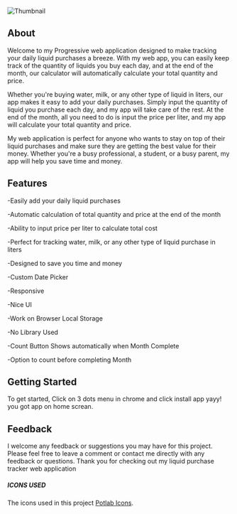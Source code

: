 ![Thumbnail](https://i.ibb.co/mvM3dYD/Untitled.png)

## About

Welcome to my Progressive web application designed to make tracking your daily liquid purchases a breeze. With my web app, you can easily keep track of the quantity of liquids you buy each day, and at the end of the month, our calculator will automatically calculate your total quantity and price.

Whether you're buying water, milk, or any other type of liquid in liters, our app makes it easy to add your daily purchases. Simply input the quantity of liquid you purchase each day, and my app will take care of the rest. At the end of the month, all you need to do is input the price per liter, and my app will calculate your total quantity and price.

My web application is perfect for anyone who wants to stay on top of their liquid purchases and make sure they are getting the best value for their money. Whether you're a busy professional, a student, or a busy parent, my app will help you save time and money.

## Features

-Easily add your daily liquid purchases

-Automatic calculation of total quantity and price at the end of the month

-Ability to input price per liter to calculate total cost

-Perfect for tracking water, milk, or any other type of liquid purchase in liters

-Designed to save you time and money

-Custom Date Picker

-Responsive

-Nice UI

-Work on Browser Local Storage

-No Library Used

-Count Button Shows automatically when Month Complete

-Option to count before completing Month

## Getting Started

To get started, Click on 3 dots menu in chrome and click install app
yayy! you got app on home screan.

## Feedback

I welcome any feedback or suggestions you may have for this project. Please feel free to leave a comment or contact me directly with any feedback or questions.
Thank you for checking out my liquid purchase tracker web application

##### ICONS USED

The icons used in this project [Potlab Icons](https://www.potlabicons.com/).
